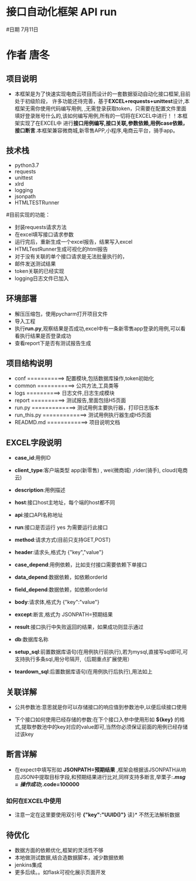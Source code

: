 # 接口自动化框架    API run    
#日期 7月11日
# 作者 唐冬
## 项目说明
- 本框架是为了快速实现电商云项目而设计的一套数据驱动自动化接口框架,目前处于初级阶段，
许多功能还待完善，基于**EXCEL+requests+unittest**设计,本框架无需你使用代码编写用例,
,无需登录获取token，只需要在配置文件里面填好登录账号什么的,该如何编写用例,所有的一切将在EXCEL中进行！！本框架实现了在EXCEL中
进行**接口用例编写,接口关联,参数依赖,用例case依赖，接口断言**.本框架兼容微商城,新零售APP,小程序,电商云平台，骑手app。

## 技术栈
- python3.7
- requests
- unittest
- xlrd
- logging
- jsonpath
- HTMLTESTRunner

#目前实现的功能：
- 封装requests请求方法
- 在excel填写接口请求参数
- 运行完后，重新生成一个excel报告，结果写入excel
- HTMLTestRunner生成可视化的html报告
- 对于没有关联的单个接口请求是无法批量执行的，
- 邮件发送测试结果
- token关联的已经实现
- logging日志文件已加入

## 环境部署
- 解压压缩包，使用pycharm打开项目文件
- 导入工程
- 执行**run.py**,观察结果是否成功,excel中有一条新零售app登录的用例,可以看看执行结果是否登录成功
- 查看report下是否有测试报告生成

## 项目结构说明
- conf ===========> 配置模块,包括数据库操作,token初始化
- common ===========> 公共方法,工具类等
- logs ==========> 日志文件,日志生成模块
- report ==========> 测试报告,里面包括H5页面
- run.py =============> 测试用例主要执行器，打印日志版本
- run_this.py =============> 测试用例执行器生成H5页面
- READMD.md ============> 项目说明文档

## EXCEL字段说明
- **case_id**:用例ID

- **client_type**:客户端类型 app(新零售) , wei(微商城) ,rider(骑手),  cloud(电商云)
- **description**:用例描述
- **host**:接口host主地址，每个端的host都不同
- **api**:接口API名称地址
- **run**:接口是否运行 yes 为需要运行此接口
- **method**:请求方式(目前只支持GET,POST)
- **header**:请求头,格式为 {"key","value"}
- **case_depend**:用例依赖，比如支付接口需要依赖下单接口
- **data_depend**:数据依赖，如依赖orderId 
- **field_depend**:数据依赖，如依赖orderId 
- **body**:请求体,格式为 {"key":"value"}
- **except**:断言,格式为  JSONPATH=预期结果  
- **result**:接口执行中失败返回的结果，如果成功则显示通过
- **db**:数据库名称
- **setup_sql**:前置数据库语句(在用例执行前执行),若为mysql,直接写sql即可,可支持执行多条sql,用分号隔开,（后期重点扩展使用）
- **teardown_sql**:后置数据库语句(在用例执行后执行),用法如上


## 关联详解
- 公共参数池:意思就是你可以存储接口的响应值到参数池中,以便后续接口使用

- 下个接口如何使用已经存储的参数:在下个接口入参中使用形如  **${key}** 的格式,提取参数池中的key对应的value即可,当然你必须保证前面的用例已经存储过该key

## 断言详解
- 在expect中填写形如  **JSONPATH=预期结果** ,框架会根据该JSONPATH从响应JSON中提取目标字段,和预期结果进行比对,同样支持多断言,举栗子:**$.msg=操作成功;$.code=100000**

### 如何在EXCEL中使用
- 注意一定在这里要使用双引号  **{"key":"UUID()"}**  读}* 不然无法解析数据


## 待优化
- 数据方面的依赖优化,框架的灵活性不够
- 本地做测试数据,结合造数据脚本，减少数据依赖
- jenkins集成
- 更多后续。。如flask可视化展示页面开发
